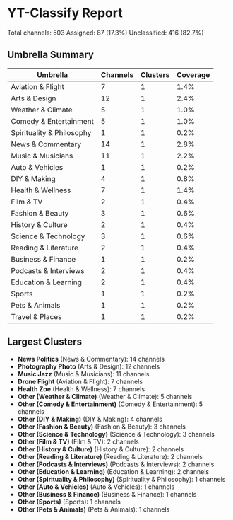 # YT-Classify Report

Total channels: 503
Assigned: 87 (17.3%)
Unclassified: 416 (82.7%)

## Umbrella Summary

| Umbrella | Channels | Clusters | Coverage |
|----------|----------|----------|----------|
| Aviation & Flight | 7 | 1 | 1.4%
| Arts & Design | 12 | 1 | 2.4%
| Weather & Climate | 5 | 1 | 1.0%
| Comedy & Entertainment | 5 | 1 | 1.0%
| Spirituality & Philosophy | 1 | 1 | 0.2%
| News & Commentary | 14 | 1 | 2.8%
| Music & Musicians | 11 | 1 | 2.2%
| Auto & Vehicles | 1 | 1 | 0.2%
| DIY & Making | 4 | 1 | 0.8%
| Health & Wellness | 7 | 1 | 1.4%
| Film & TV | 2 | 1 | 0.4%
| Fashion & Beauty | 3 | 1 | 0.6%
| History & Culture | 2 | 1 | 0.4%
| Science & Technology | 3 | 1 | 0.6%
| Reading & Literature | 2 | 1 | 0.4%
| Business & Finance | 1 | 1 | 0.2%
| Podcasts & Interviews | 2 | 1 | 0.4%
| Education & Learning | 2 | 1 | 0.4%
| Sports | 1 | 1 | 0.2%
| Pets & Animals | 1 | 1 | 0.2%
| Travel & Places | 1 | 1 | 0.2%

## Largest Clusters

- **News Politics** (News & Commentary): 14 channels
- **Photography Photo** (Arts & Design): 12 channels
- **Music Jazz** (Music & Musicians): 11 channels
- **Drone Flight** (Aviation & Flight): 7 channels
- **Health Zoe** (Health & Wellness): 7 channels
- **Other (Weather & Climate)** (Weather & Climate): 5 channels
- **Other (Comedy & Entertainment)** (Comedy & Entertainment): 5 channels
- **Other (DIY & Making)** (DIY & Making): 4 channels
- **Other (Fashion & Beauty)** (Fashion & Beauty): 3 channels
- **Other (Science & Technology)** (Science & Technology): 3 channels
- **Other (Film & TV)** (Film & TV): 2 channels
- **Other (History & Culture)** (History & Culture): 2 channels
- **Other (Reading & Literature)** (Reading & Literature): 2 channels
- **Other (Podcasts & Interviews)** (Podcasts & Interviews): 2 channels
- **Other (Education & Learning)** (Education & Learning): 2 channels
- **Other (Spirituality & Philosophy)** (Spirituality & Philosophy): 1 channels
- **Other (Auto & Vehicles)** (Auto & Vehicles): 1 channels
- **Other (Business & Finance)** (Business & Finance): 1 channels
- **Other (Sports)** (Sports): 1 channels
- **Other (Pets & Animals)** (Pets & Animals): 1 channels
